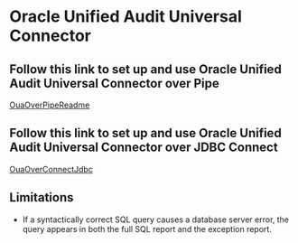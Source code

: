 # Oracle Unified Audit Universal Connector

## Follow this link to set up and use Oracle Unified Audit Universal Connector over Pipe

[OuaOverPipeReadme](./OuaOverPipeReadme.md)

## Follow this link to set up and use Oracle Unified Audit Universal Connector over JDBC Connect

[OuaOverConnectJdbc](./OuaOverConnectJdbcReadme.md)

## Limitations

- If a syntactically correct SQL query causes a database server error, the query appears in both the full SQL report and the exception report.